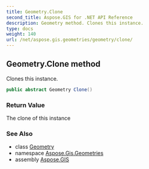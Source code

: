 ```yaml
---
title: Geometry.Clone
second_title: Aspose.GIS for .NET API Reference
description: Geometry method. Clones this instance.
type: docs
weight: 140
url: /net/aspose.gis.geometries/geometry/clone/
---
```

## Geometry.Clone method

Clones this instance.

```csharp
public abstract Geometry Clone()
```

### Return Value

The clone of this instance

### See Also

* class [Geometry](../)
* namespace [Aspose.Gis.Geometries](../../geometry/)
* assembly [Aspose.GIS](../../../)


